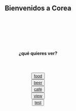 <!DOCTYPE html>
<html>
<head>
<meta charset="utf-8" name="viewport" content="width=device-width, initial-scale=1.0, maximum-scale=1.0, user-scalable=no" />
  <style>

  body {
  background-color: #f3eedd;
  width: 350px;
  overflow:scroll;
    overflow-x:hidden;
  }

h2 {
    font-size: 50px;
    color: black;
    margin: 10px 10px 10px 10px;
}

h4 {
  font-size: 35px;
  color: blue;
  margin: 10px 10px 10px 10px;

}

button {
   font-size: 70px;
   height:200px;
   width:270px;
}
</style>
<html>

<body>
  <center>
<div id="header">
<h2>Bienvenidos a Corea</h2>
<br><br><br><br><br>
<h4>¿qué quieres ver?</h4>
<br><br>
<button type="button" name="button"><a href="food.html">food</a></button>
<br>
<button type="button" name="button"><a href="beer.html">beer</a></button>
<br>
<button type="button" name="button"><a href="cafe.html">café</a></button>
<br>
<button type="button" name="button"><a href="view.html">view</a></button>
<br>
<button type="button" name="button"><a href="https://www.naver.com" target="_blank">test</a></button>
</center>
</body>
</html>
